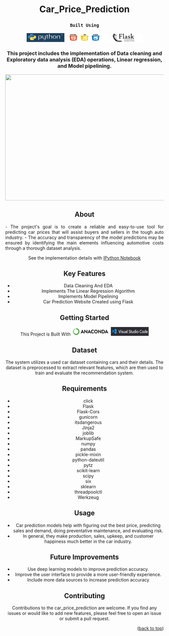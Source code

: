 <a name="readme-top"></a>

<div align="center">


    
# Car_Price_Prediction

### `Built Using`
  
[![Python][python-shield]][python-url]
[![html-css-js][html-css-js-shield]][html-css-js-url]
[![Flask][flask-shield]][flask-url]

### This project includes the implementation of Data cleaning and Exploratory data analysis (EDA) operations, Linear regression, and Model pipelining.  




<img src="https://github.com/NayakSubhransu/Car_Price_Prediction/assets/139241744/24705ba3-6271-4e85-b92e-b1defb5561ab" width="800" height="400">

## About 
<p align="justify">
- The project's goal is to create a reliable and easy-to-use tool for predicting car prices that will assist buyers and sellers in the tough auto industry.
- The accuracy and transparency of the model predictions may be ensured by identifying the main elements influencing automotive costs through a thorough dataset analysis. 

See the implementation details with <a href="https://github.com/Pranav-Nagpure/Pan-Card-Tampering-Detection-NB">IPython Notebook</a>
</p>

## Key Features

- Data Cleaning And EDA 
- Implements The Linear Regression Algorithm 
- Implements Model Pipelining 
- Car Prediction Website Created using Flask

## __Getting Started__

This Project is Built With [![Anaconda][anaconda-shield]][anaconda-url] [![VSCode][vscode-shield]][vscode-url]

## Dataset

The system utilizes a used car dataset containing cars and their details. The dataset is preprocessed to extract relevant features, which are then used to train and evaluate the recommendation system.

## Requirements
- click
- Flask
- Flask-Cors
- gunicorn
- itsdangerous
- Jinja2
- joblib
- MarkupSafe
- numpy
- pandas
- pickle-mixin
- python-dateutil
- pytz
- scikit-learn
- scipy
- six
- sklearn
- threadpoolctl
- Werkzeug

  
## Usage

- Car prediction models help with figuring out the best price, predicting sales and demand, doing preventative maintenance, and evaluating risk.
- In general, they make production, sales, upkeep, and customer happiness much better in the car industry.

## Future Improvements

- Use deep learning models to improve prediction accuracy.
- Improve the user interface to provide a more user-friendly experience.
- Include more data sources to increase prediction accuracy

## Contributing

Contributions to the car_price_prediction are welcome. If you find any issues or would like to add new features, please feel free to open an issue or submit a pull request.

<p align="right">
(<a href="#readme-top">back to top</a>)
</p>

[anaconda-shield]: https://raw.githubusercontent.com/Pranav-Nagpure/Support-Repository/master/images/anaconda-shield.png
[anaconda-url]: https://www.anaconda.com "Anaconda"

[vscode-shield]: https://raw.githubusercontent.com/Pranav-Nagpure/Support-Repository/master/images/vscode-shield.png
[vscode-url]: https://code.visualstudio.com "VSCode"

[python-shield]: https://raw.githubusercontent.com/Pranav-Nagpure/Support-Repository/master/images/python-shield.png "Python"
[python-url]: https://www.python.org

[html-css-js-shield]: https://raw.githubusercontent.com/Pranav-Nagpure/Support-Repository/master/images/html-css-js-shield.png
[html-css-js-url]: https://html.spec.whatwg.org "HTML | CSS | JavaScript"

[flask-shield]: https://raw.githubusercontent.com/Pranav-Nagpure/Support-Repository/master/images/flask-shield.png "Flask"
[flask-url]: https://flask.palletsprojects.com

